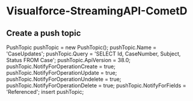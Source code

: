 # Visualforce-StreamingAPI-CometD


## Create a push topic

PushTopic pushTopic = new PushTopic();
pushTopic.Name = 'CaseUpdates';
pushTopic.Query = 'SELECT Id, CaseNumber, Subject, Status FROM Case';
pushTopic.ApiVersion = 38.0;
pushTopic.NotifyForOperationCreate = true;
pushTopic.NotifyForOperationUpdate = true;
pushTopic.NotifyForOperationUndelete = true;
pushTopic.NotifyForOperationDelete = true;
pushTopic.NotifyForFields = 'Referenced';
insert pushTopic;
